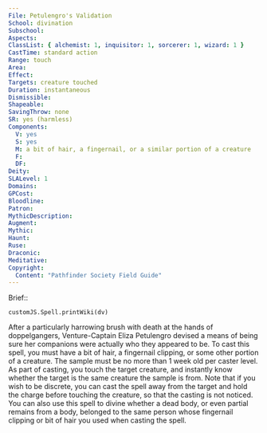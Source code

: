 ```yaml
---
File: Petulengro's Validation
School: divination
Subschool: 
Aspects: 
ClassList: { alchemist: 1, inquisitor: 1, sorcerer: 1, wizard: 1 }
CastTime: standard action
Range: touch
Area: 
Effect: 
Targets: creature touched
Duration: instantaneous
Dismissible: 
Shapeable: 
SavingThrow: none
SR: yes (harmless)
Components:
  V: yes
  S: yes
  M: a bit of hair, a fingernail, or a similar portion of a creature
  F: 
  DF: 
Deity: 
SLALevel: 1
Domains: 
GPCost: 
Bloodline: 
Patron: 
MythicDescription: 
Augment: 
Mythic: 
Haunt: 
Ruse: 
Draconic: 
Meditative: 
Copyright:
  Content: "Pathfinder Society Field Guide"
---
```

Brief:: 

```dataviewjs
customJS.Spell.printWiki(dv)
```

After a particularly harrowing brush with death at the hands of doppelgangers, Venture-Captain Eliza Petulengro devised a means of being sure her companions were actually who they appeared to be. To cast this spell, you must have a bit of hair, a fingernail clipping, or some other portion of a creature. The sample must be no more than 1 week old per caster level. As part of casting, you touch the target creature, and instantly know whether the target is the same creature the sample is from. Note that if you wish to be discrete, you can cast the spell away from the target and hold the charge before touching the creature, so that the casting is not noticed. You can also use this spell to divine whether a dead body, or even partial remains from a body, belonged to the same person whose fingernail clipping or bit of hair you used when casting the spell.
